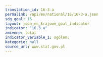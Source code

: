 ```yaml
---
translation_id: 16-3-a
permalink: /api/en/national/16/16-3-a.json
sdg_goal: 16
layout: json_en_krajowe_goal_indicator
indicator: "16.3.a"
zmienne: total
indicator_variable_1: ogółem;
kategorie: null
source_url: www.stat.gov.pl
---
```

